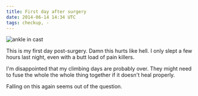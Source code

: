 ```yaml
---
title: First day after surgery
date: 2014-06-14 14:34 UTC
tags: checkup, -
---
```


![ankle in cast](cast.jpg)

This is my first day post-surgery. Damn this hurts like hell.  I only slept a few hours last night, even with a butt load of pain killers.

I'm disappointed that my climbing days are probably over. They might need to fuse the whole the whole thing together if it doesn't heal properly.

Falling on this again seems out of the question.

